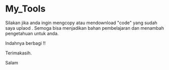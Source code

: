 # My_Tools

Silakan jika anda ingin mengcopy atau mendownload "code" yang sudah saya uplaod .
Semoga bisa menjadikan bahan pembelajaran dan menambah pengetahuan untuk anda.

Indahnya berbagi !!

Terimakasih.

Salam
